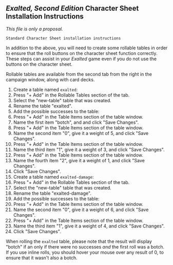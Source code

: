 ## _Exalted, Second Edition_ Character Sheet Installation Instructions

_This file is only a proposal._

`Standard Character Sheet installation instructions`

In addition to the above, you will need to create some rollable tables in order to ensure that the roll buttons on the character sheet function correctly. These steps can assist in your _Exalted_ game even if you do not use the buttons on the character sheet.

Rollable tables are available from the second tab from the right in the campaign window, along with card decks.

1. Create a table named `exalted`:
 1. Press "+ Add" in the Rollable Tables section of the tab.
 1. Select the "new-table" table that was created.
 1. Rename the table "exalted".
 1. Add the possible successes to the table:
  1. Press "+ Add" in the Table Items section of the table window.
  1. Name the first item "botch", and and click "Save Changes".
  1. Press "+ Add" in the Table Items section of the table window.
  1. Name the second item "0", give it a weight of 5, and click "Save Changes".
  1. Press "+ Add" in the Table Items section of the table window.
  1. Name the third item "1", give it a weight of 3, and click "Save Changes".
  1. Press "+ Add" in the Table Items section of the table window.
  1. Name the fourth item "2", give it a weight of 1, and click "Save Changes".
 1. Click "Save Changes".
1. Create a table named `exalted-damage`:
 1. Press "+ Add" in the Rollable Tables section of the tab.
 1. Select the "new-table" table that was created.
 1. Rename the table "exalted-damage".
 1. Add the possible successes to the table:
  1. Press "+ Add" in the Table Items section of the table window.
  1. Name the second item "0", give it a weight of 6, and click "Save Changes".
  1. Press "+ Add" in the Table Items section of the table window.
  1. Name the third item "1", give it a weight of 4, and click "Save Changes".
 1. Click "Save Changes".

When rolling the `exalted` table, please note that the result will display "botch" if an only if there were no successes _and_ the first roll was a botch. If you use inline rolls, you should hover your mouse over any result of 0, to ensure that it wasn't also a botch.